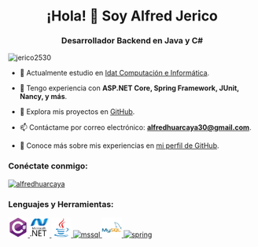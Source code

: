 <h1 align="center">¡Hola! 👋 Soy Alfred Jerico</h1>
<h3 align="center">Desarrollador Backend en Java y C#</h3>

<p align="left"> <img src="https://komarev.com/ghpvc/?username=jerico2530&label=Visitas%20al%20perfil&color=0e75b6&style=flat" alt="jerico2530" /> </p>

- 🔭 Actualmente estudio en [Idat Computación e Informática](https://www.idat.edu.pe/).

- 🌱 Tengo experiencia con **ASP.NET Core, Spring Framework, JUnit, Nancy, y más**.

- 💼 Explora mis proyectos en [GitHub](https://github.com/Jerico2530?tab=repositories).

- 📫 Contáctame por correo electrónico: **alfredhuarcaya30@gmail.com**.

- 📄 Conoce más sobre mis experiencias en [mi perfil de GitHub](https://github.com/Jerico2530?tab=repositories).

<h3 align="left">Conéctate conmigo:</h3>
<p align="left">
 <a href="https://www.linkedin.com/in/alfredjericohuarcayaquezada" target="blank">
  <img align="center" src="https://raw.githubusercontent.com/rahuldkjain/github-profile-readme-generator/master/src/images/icons/Social/linked-in-alt.svg" alt="alfredhuarcaya" height="30" width="40" />
 </a>
</p>

<h3 align="left">Lenguajes y Herramientas:</h3>
<p align="left">
  <a href="https://docs.microsoft.com/en-us/dotnet/csharp/" target="_blank">
    <img src="https://raw.githubusercontent.com/devicons/devicon/master/icons/csharp/csharp-original.svg" alt="csharp" width="40" height="40"/>
  </a>
  <a href="https://dotnet.microsoft.com/" target="_blank">
    <img src="https://raw.githubusercontent.com/devicons/devicon/master/icons/dot-net/dot-net-original-wordmark.svg" alt="dotnet" width="40" height="40"/>
  </a>
  <a href="https://www.java.com" target="_blank">
    <img src="https://raw.githubusercontent.com/devicons/devicon/master/icons/java/java-original.svg" alt="java" width="40" height="40"/>
  </a>
  <a href="https://www.microsoft.com/en-us/sql-server" target="_blank">
    <img src="https://www.svgrepo.com/show/303229/microsoft-sql-server-logo.svg" alt="mssql" width="40" height="40"/>
  </a>
  <a href="https://www.mysql.com/" target="_blank">
    <img src="https://raw.githubusercontent.com/devicons/devicon/master/icons/mysql/mysql-original-wordmark.svg" alt="mysql" width="40" height="40"/>
  </a>
  <a href="https://spring.io/" target="_blank">
    <img src="https://www.vectorlogo.zone/logos/springio/springio-icon.svg" alt="spring" width="40" height="40"/>
  </a>
</p>
